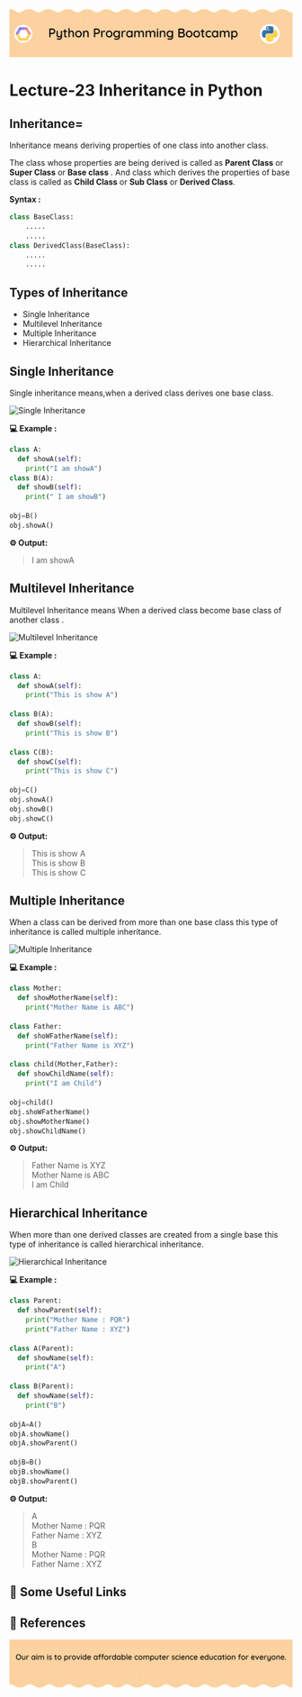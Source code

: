 <!-- HEADER -->
<p align="center">
  <img  src="./../assets/header.png" />
</p>

# Lecture-23 Inheritance in Python

## Inheritance=
Inheritance means deriving properties of one class into another class.

The class whose properties are being derived is called as **Parent Class** or **Super Class** or **Base class** . And class which derives the properties of base class is called as **Child Class** or **Sub Class** or **Derived Class**.

**Syntax :**
```python
class BaseClass:
    .....
    .....
class DerivedClass(BaseClass):
    .....
    .....
```

## Types of Inheritance

* Single Inheritance
* Multilevel Inheritance
* Multiple Inheritance
* Hierarchical Inheritance

## Single Inheritance

Single inheritance means,when a derived class derives one base class.

![Single Inheritance](single_inheritance.png)

**💻 Example :**
```python
class A:
  def showA(self):
    print("I am showA")
class B(A):
  def showB(self):
    print(" I am showB")

obj=B()
obj.showA()
```

**⚙️ Output:**
>I am showA

## Multilevel Inheritance

Multilevel Inheritance means When a derived class become base class of another class .

![Multilevel Inheritance](Multilevel-inheritance.png)

**💻 Example :**
```python
class A:
  def showA(self):
    print("This is show A")

class B(A):
  def showB(self):
    print("This is show B")

class C(B):
  def showC(self):
    print("This is show C")

obj=C()
obj.showA()
obj.showB()
obj.showC()
```
**⚙️ Output:**
>This is show A   
This is show B   
This is show C

## Multiple Inheritance

When a class can be derived from more than one base class this type of inheritance is called multiple inheritance.

![Multiple Inheritance](multiple-inheritance.png)

**💻 Example :**
```python
class Mother:
  def showMotherName(self):
    print("Mother Name is ABC")

class Father:
  def shoWFatherName(self):
    print("Father Name is XYZ")

class child(Mother,Father):
  def showChildName(self):
    print("I am Child")

obj=child()
obj.shoWFatherName()
obj.showMotherName()
obj.showChildName()
```
**⚙️ Output:**
>Father Name is XYZ   
Mother Name is ABC    
I am Child

## Hierarchical Inheritance

 When more than one derived classes are created from a single base this type of inheritance is called hierarchical inheritance.

 ![Hierarchical Inheritance](Hierarchical-inheritance.png)

 **💻 Example :**

```python
class Parent:
  def showParent(self):
    print("Mother Name : PQR")
    print("Father Name : XYZ")

class A(Parent):
  def showName(self):
    print("A")

class B(Parent):
  def showName(self):
    print("B")

objA=A()
objA.showName()
objA.showParent()

objB=B()
objB.showName()
objB.showParent()
```

**⚙️ Output:**
>A   
Mother Name : PQR    
Father Name : XYZ   
B   
Mother Name : PQR     
Father Name : XYZ  
## 🔗 Some Useful Links

## 📖 References

<!-- FOOTER -->
<p align="center">
  <img  src="./../assets/footer.png" />
</p>  